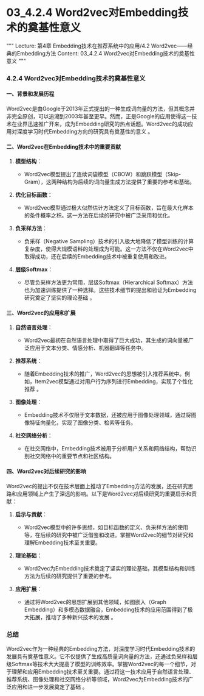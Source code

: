 # 03_4.2.4 Word2vec对Embedding技术的奠基性意义

"""
Lecture: 第4章 Embedding技术在推荐系统中的应用/4.2 Word2vec——经典的Embedding方法
Content: 03_4.2.4 Word2vec对Embedding技术的奠基性意义
"""

### 4.2.4 Word2vec对Embedding技术的奠基性意义

#### 一、背景和发展历程

Word2vec是由Google于2013年正式提出的一种生成词向量的方法，但其概念并非完全原创，可以追溯到2003年甚至更早。然而，正是Google的应用使得这一技术在业界迅速推广开来，成为Embedding研究的热点话题。Word2vec的成功应用对深度学习时代Embedding方向的研究具有奠基性的意义  。

#### 二、Word2vec在Embedding技术中的重要贡献

1. **模型结构**：
   - Word2vec模型提出了连续词袋模型（CBOW）和跳跃模型（Skip-Gram），这两种结构为后续的词向量生成方法提供了重要的参考和基础。

2. **优化目标函数**：
   - Word2vec模型通过极大似然估计方法定义了目标函数，旨在最大化样本的条件概率之积。这一方法在后续的研究中被广泛采用和优化。

3. **负采样方法**：
   - 负采样（Negative Sampling）技术的引入极大地降低了模型训练的计算复杂度，使得大规模语料的处理成为可能。这一方法不仅在Word2vec中取得成功，还在后续的Embedding技术中被重复使用和改进。

4. **层级Softmax**：
   - 尽管负采样方法更为常用，层级Softmax（Hierarchical Softmax）方法也为加速训练提供了一种选择。这些技术细节的提出和验证为Embedding研究奠定了坚实的理论基础  。

#### 三、Word2vec的应用和扩展

1. **自然语言处理**：
   - Word2vec最初在自然语言处理中取得了巨大成功，其生成的词向量被广泛应用于文本分类、情感分析、机器翻译等任务中。

2. **推荐系统**：
   - 随着Embedding技术的推广，Word2vec的思想被引入推荐系统中。例如，Item2vec模型通过对用户行为序列进行Embedding，实现了个性化推荐  。

3. **图像处理**：
   - Embedding技术不仅限于文本数据，还被应用于图像处理领域，通过将图像特征向量化，实现了图像分类、检索等任务。

4. **社交网络分析**：
   - 在社交网络中，Embedding技术被用于分析用户关系和网络结构，帮助识别社交网络中的重要节点和社区结构。

#### 四、Word2vec对后续研究的影响

Word2vec的提出不仅在技术层面上推动了Embedding方法的发展，还在研究思路和应用领域上产生了深远的影响。以下是Word2vec对后续研究的重要启示和贡献：

1. **启示与贡献**：
   - Word2vec模型中的许多思想，如目标函数的定义、负采样方法的使用等，在后续的研究中被广泛借鉴和改进。掌握Word2vec的细节对研究和理解Embedding技术至关重要。

2. **理论基础**：
   - Word2vec为Embedding技术奠定了坚实的理论基础，其模型结构和训练方法为后续的研究提供了重要的参考。

3. **应用扩展**：
   - 通过将Word2vec的思想扩展到其他领域，如图嵌入（Graph Embedding）和多模态数据融合，Embedding技术的应用范围得到了极大拓展，推动了多种新兴技术的发展  。

### 总结

Word2vec作为一种经典的Embedding方法，对深度学习时代Embedding技术的发展具有奠基性意义。它不仅提供了生成高质量词向量的方法，还通过负采样和层级Softmax等技术大大提高了模型的训练效率。掌握Word2vec的每一个细节，对于理解和应用Embedding技术至关重要。通过将这一技术应用于自然语言处理、推荐系统、图像处理和社交网络分析等领域，Word2vec为Embedding技术的广泛应用和进一步发展奠定了基础    。